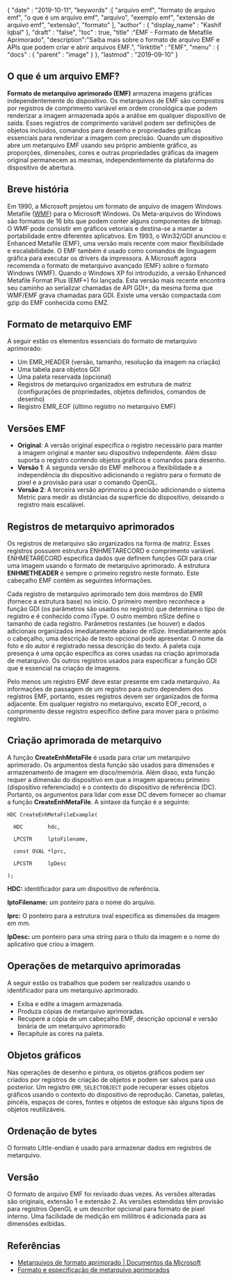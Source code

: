 {
  "date" : "2019-10-11",
  "keywords" :[ "arquivo emf", "formato de arquivo emf", "o que é um arquivo emf", "arquivo", "exemplo emf", "extensão de arquivo emf", "extensão", "formato" ],
  "author" : {
    "display_name" : "Kashif Iqbal"
},
  "draft" : "false",
  "toc" : true,
  "title" :"EMF - Formato de Metafile Aprimorado",
  "description":"Saiba mais sobre o formato de arquivo EMF e APIs que podem criar e abrir arquivos EMF.",
  "linktitle" : "EMF",
  "menu" : {
    "docs" : {
      "parent" : "image"
}
},
  "lastmod" : "2019-09-10"
}

## O que é um arquivo EMF?

**Formato de metarquivo aprimorado (EMF)** armazena imagens gráficas independentemente do dispositivo. Os metarquivos de EMF são compostos por registros de comprimento variável em ordem cronológica que podem renderizar a imagem armazenada após a análise em qualquer dispositivo de saída. Esses registros de comprimento variável podem ser definições de objetos incluídos, comandos para desenho e propriedades gráficas essenciais para renderizar a imagem com precisão. Quando um dispositivo abre um metarquivo EMF usando seu próprio ambiente gráfico, as proporções, dimensões, cores e outras propriedades gráficas da imagem original permanecem as mesmas, independentemente da plataforma do dispositivo de abertura.

## Breve história ##

Em 1990, a Microsoft projetou um formato de arquivo de imagem Windows Metafile ([WMF](/pt/image/wmf/)) para o Microsoft Windows. Os Meta-arquivos do Windows são formatos de 16 bits que podem conter alguns componentes de bitmap. O WMF pode consistir em gráficos vetoriais e destina-se a manter a portabilidade entre diferentes aplicativos. Em 1993, o Win32/GDI anunciou o Enhanced Metafile (EMF), uma versão mais recente com maior flexibilidade e escalabilidade. O EMF também é usado como comandos de linguagem gráfica para executar os drivers da impressora. A Microsoft agora recomenda o formato de metarquivo avançado (EMF) sobre o formato Windows (WMF). Quando o Windows XP foi introduzido, a versão Enhanced Metafile Format Plus (EMF+) foi lançada. Esta versão mais recente encontra seu caminho ao serializar chamadas de API GDI+, da mesma forma que WMF/EMF grava chamadas para GDI. Existe uma versão compactada com gzip do EMF conhecida como EMZ.

## Formato de metarquivo EMF ##

A seguir estão os elementos essenciais do formato de metarquivo aprimorado:

* Um EMR_HEADER (versão, tamanho, resolução da imagem na criação)
* Uma tabela para objetos GDI
* Uma paleta reservada (opcional)
* Registros de metarquivo organizados em estrutura de matriz (configurações de propriedades, objetos definidos, comandos de desenho)
* Registro EMR_EOF (último registro no metarquivo EMF)

## Versões EMF ##
* **Original**: A versão original especifica o registro necessário para manter a imagem original e manter seu dispositivo independente. Além disso suporta o registro contendo objetos gráficos e comandos para desenho.
* **Versão 1**: A segunda versão do EMF melhorou a flexibilidade e a independência do dispositivo adicionando o registro para o formato de pixel e a provisão para usar o comando OpenGL.
* **Versão 2**: A terceira versão aprimorou a precisão adicionando o sistema Metric para medir as distâncias da superfície do dispositivo, deixando o registro mais escalável.

## Registros de metarquivo aprimorados ##

Os registros de metarquivo são organizados na forma de matriz. Esses registros possuem estrutura ENHMETARECORD e comprimento variável. ENHMETARECORD especifica dados que definem funções GDI para criar uma imagem usando o formato de metarquivo aprimorado. A estrutura **ENHMETHEADER** é sempre o primeiro registro neste formato. Este cabeçalho EMF contém as seguintes informações.

Cada registro de metarquivo aprimorado tem dois membros do EMR (fornece a estrutura base) no início. O primeiro membro reconhece a função GDI (os parâmetros são usados no registro) que determina o tipo de registro e é conhecido como iType. O outro membro nSize define o tamanho de cada registro. Parâmetros restantes (se houver) e dados adicionais organizados imediatamente abaixo de nSize. Imediatamente após o cabeçalho, uma descrição de texto opcional pode apresentar. O nome da foto e do autor é registrado nessa descrição do texto. A paleta cuja presença é uma opção especifica as cores usadas na criação aprimorada de metarquivo. Os outros registros usados para especificar a função GDI que é essencial na criação de imagens.

Pelo menos um registro EMF deve estar presente em cada metarquivo. As informações de passagem de um registro para outro dependem dos registros EMF, portanto, esses registros devem ser organizados de forma adjacente. Em qualquer registro no metarquivo, exceto EOF_record, o comprimento desse registro específico define para mover para o próximo registro.

## Criação aprimorada de metarquivo ##

A função **CreateEnhMetaFile** é usada para criar um metarquivo aprimorado. Os argumentos desta função são usados para dimensões e armazenamento de imagem em disco/memória. Além disso, esta função requer a dimensão do dispositivo em que a imagem apareceu primeiro (dispositivo referenciado) e o contexto do dispositivo de referência (DC). Portanto, os argumentos para lidar com esse DC devem fornecer ao chamar a função **CreateEnhMetaFile**. A sintaxe da função é a seguinte:
```
HDC CreateEnhMetaFileExample(

  HDC        hdc,

  LPCSTR     lptoFilename,

  const OVAL *lprc,

  LPCSTR     lpDesc

);
```
**HDC:** identificador para um dispositivo de referência.

**lptoFilename:** um ponteiro para o nome do arquivo.

**lprc:** O ponteiro para a estrutura oval especifica as dimensões da imagem em mm.

**lpDesc:** um ponteiro para uma string para o título da imagem e o nome do aplicativo que criou a imagem.

## Operações de metarquivo aprimoradas ##

A seguir estão os trabalhos que podem ser realizados usando o identificador para um metarquivo aprimorado.

* Exiba e edite a imagem armazenada.
* Produza cópias de metarquivo aprimoradas.
* Recupere a cópia de um cabeçalho EMF, descrição opcional e versão binária de um metarquivo aprimorado
* Recapitule as cores na paleta.

## Objetos gráficos ##

Nas operações de desenho e pintura, os objetos gráficos podem ser criados por registros de criação de objetos e podem ser salvos para uso posterior. Um registro `EMR_SELECTOBJECT` pode recuperar esses objetos gráficos usando o contexto do dispositivo de reprodução. Canetas, paletas, pincéis, espaços de cores, fontes e objetos de estoque são alguns tipos de objetos reutilizáveis.

## Ordenação de bytes ##

O formato Little-endian é usado para armazenar dados em registros de metarquivo.

## Versão ##

O formato de arquivo EMF foi revisado duas vezes. As versões alteradas são originais, extensão 1 e extensão 2. As versões estendidas têm provisão para registros OpenGL e um descritor opcional para formato de pixel interno. Uma facilidade de medição em mililitros é adicionada para as dimensões exibidas.

## Referências ##

* [Metarquivos de formato aprimorado | Documentos da Microsoft](https://learn.microsoft.com/en-us/windows/desktop/gdi/enhanced-format-metafiles)
* [Formato e especificação de metarquivo aprimorados](https://msdn.microsoft.com/en-us/library/cc230514.aspx)

